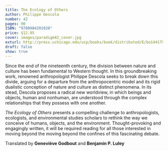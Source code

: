 ```yaml
---
title: The Ecology of Others
author: Philippe Descola
number: 42
pages: 90
ISBN: "9780984201020"
price: $12.95
cover: images/paradigm42_cover.jpg
exturl: http://press.uchicago.edu/ucp/books/book/distributed/E/bo14417933.html
draft: false
show: true
---
```

Since the end of the nineteenth century, the division between nature and culture has been fundamental to Western thought. In this groundbreaking work, renowned anthropologist Philippe Descola seeks to break down this divide, arguing for a departure from the anthropocentric model and its rigid dualistic conception of nature and culture as distinct phenomena. In its stead, Descola proposes a radical new worldview, in which beings and objects, human and nonhuman, are understood through the complex relationships that they possess with one another.

*The Ecology of Others* presents a compelling challenge to anthropologists, ecologists, and environmental studies scholars to rethink the way we conceive of humans, objects, and the environment. Thought-provoking and engagingly written, it will be required reading for all those interested in moving beyond the moving beyond the confines of this fascinating debate.

Translated by **Geneviève Godbout** and **Benjamin P. Luley**
